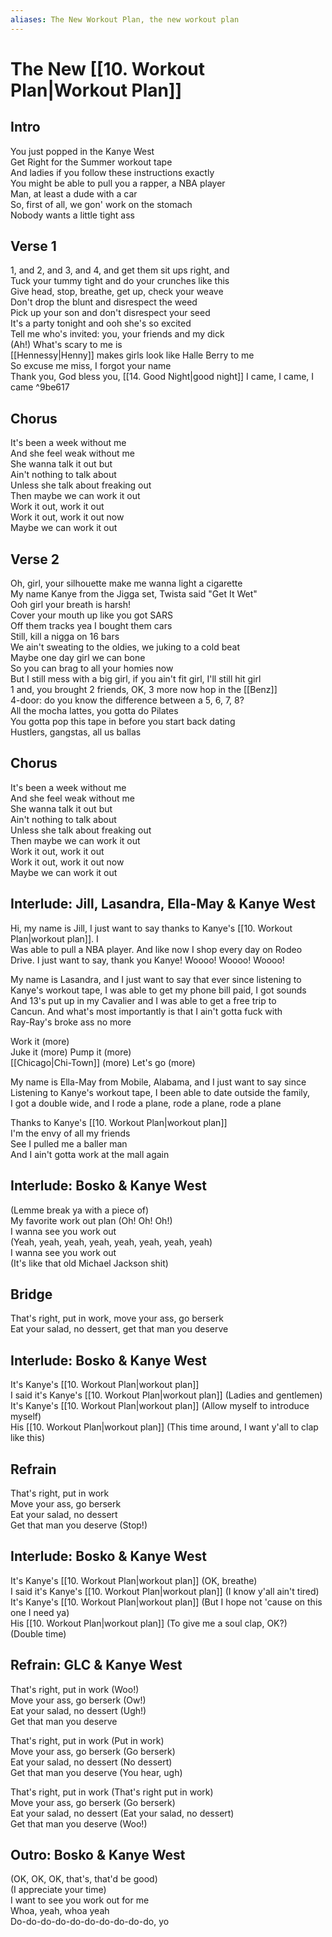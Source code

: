 ```yaml
---
aliases: The New Workout Plan, the new workout plan
---
```


# The New [[10. Workout Plan|Workout Plan]]

## Intro

You just popped in the Kanye West  
Get Right for the Summer workout tape  
And ladies if you follow these instructions exactly  
You might be able to pull you a rapper, a NBA player  
Man, at least a dude with a car  
So, first of all, we gon' work on the stomach  
Nobody wants a little tight ass  

## Verse 1

1, and 2, and 3, and 4, and get them sit ups right, and  
Tuck your tummy tight and do your crunches like this  
Give head, stop, breathe, get up, check your weave  
Don't drop the blunt and disrespect the weed  
Pick up your son and don't disrespect your seed  
It's a party tonight and ooh she's so excited  
Tell me who's invited: you, your friends and my dick  
(Ah!) What's scary to me is  
[[Hennessy|Henny]] makes girls look like Halle Berry to me  
So excuse me miss, I forgot your name  
Thank you, God bless you, [[14. Good Night|good night]] I came, I came, I came ^9be617

## Chorus

It's been a week without me  
And she feel weak without me  
She wanna talk it out but  
Ain't nothing to talk about  
Unless she talk about freaking out  
Then maybe we can work it out  
Work it out, work it out  
Work it out, work it out now  
Maybe we can work it out  

## Verse 2

Oh, girl, your silhouette make me wanna light a cigarette  
My name Kanye from the Jigga set, Twista said "Get It Wet"  
Ooh girl your breath is harsh!  
Cover your mouth up like you got SARS  
Off them tracks yea I bought them cars  
Still, kill a nigga on 16 bars  
We ain't sweating to the oldies, we juking to a cold beat  
Maybe one day girl we can bone  
So you can brag to all your homies now  
But I still mess with a big girl, if you ain't fit girl, I'll still hit girl  
1 and, you brought 2 friends, OK, 3 more now hop in the [[Benz]]  
4-door: do you know the difference between a 5, 6, 7, 8?  
All the mocha lattes, you gotta do Pilates  
You gotta pop this tape in before you start back dating  
Hustlers, gangstas, all us ballas  

## Chorus

It's been a week without me  
And she feel weak without me  
She wanna talk it out but  
Ain't nothing to talk about  
Unless she talk about freaking out  
Then maybe we can work it out  
Work it out, work it out  
Work it out, work it out now  
Maybe we can work it out  

## Interlude: Jill, Lasandra, Ella-May & Kanye West

Hi, my name is Jill, I just want to say thanks to Kanye's [[10. Workout Plan|workout plan]]. I  
Was able to pull a NBA player. And like now I shop every day on Rodeo  
Drive. I just want to say, thank you Kanye! Woooo! Woooo! Woooo!  

My name is Lasandra, and I just want to say that ever since listening to  
Kanye's workout tape, I was able to get my phone bill paid, I got sounds  
And 13's put up in my Cavalier and I was able to get a free trip to  
Cancun. And what's most importantly is that I ain't gotta fuck with  
Ray-Ray's broke ass no more  

Work it (more)  
Juke it (more) Pump it (more)  
[[Chicago|Chi-Town]] (more) Let's go (more)  

My name is Ella-May from Mobile, Alabama, and I just want to say since  
Listening to Kanye's workout tape, I been able to date outside the family,  
I got a double wide, and I rode a plane, rode a plane, rode a plane  

Thanks to Kanye's [[10. Workout Plan|workout plan]]  
I'm the envy of all my friends  
See I pulled me a baller man  
And I ain't gotta work at the mall again  

## Interlude: Bosko & Kanye West

(Lemme break ya with a piece of)  
My favorite work out plan (Oh! Oh! Oh!)  
I wanna see you work out  
(Yeah, yeah, yeah, yeah, yeah, yeah, yeah, yeah)  
I wanna see you work out  
(It's like that old Michael Jackson shit)

## Bridge

That's right, put in work, move your ass, go berserk  
Eat your salad, no dessert, get that man you deserve  

## Interlude: Bosko & Kanye West

It's Kanye's [[10. Workout Plan|workout plan]]  
I said it's Kanye's [[10. Workout Plan|workout plan]] (Ladies and gentlemen)  
It's Kanye's [[10. Workout Plan|workout plan]] (Allow myself to introduce myself)  
His [[10. Workout Plan|workout plan]] (This time around, I want y'all to clap like this)  

## Refrain

That's right, put in work  
Move your ass, go berserk  
Eat your salad, no dessert  
Get that man you deserve (Stop!)  

## Interlude: Bosko & Kanye West

It's Kanye's [[10. Workout Plan|workout plan]] (OK, breathe)  
I said it's Kanye's [[10. Workout Plan|workout plan]] (I know y'all ain't tired)  
It's Kanye's [[10. Workout Plan|workout plan]] (But I hope not 'cause on this one I need ya)  
His [[10. Workout Plan|workout plan]] (To give me a soul clap, OK?)  
(Double time)

## Refrain: GLC & Kanye West

That's right, put in work (Woo!)  
Move your ass, go berserk (Ow!)  
Eat your salad, no dessert (Ugh!)  
Get that man you deserve  

That's right, put in work (Put in work)  
Move your ass, go berserk (Go berserk)  
Eat your salad, no dessert (No dessert)  
Get that man you deserve (You hear, ugh)  

That's right, put in work (That's right put in work)  
Move your ass, go berserk (Go berserk)  
Eat your salad, no dessert (Eat your salad, no dessert)  
Get that man you deserve (Woo!)  

## Outro: Bosko & Kanye West

(OK, OK, OK, that's, that'd be good)  
(I appreciate your time)  
I want to see you work out for me  
Whoa, yeah, whoa yeah  
Do-do-do-do-do-do-do-do-do-do, yo
